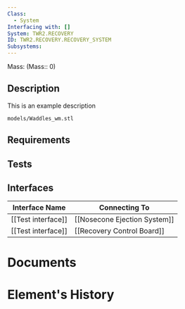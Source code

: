 ```yaml
---
Class:
  - System
Interfacing with: []
System: TWR2.RECOVERY
ID: TWR2.RECOVERY.RECOVERY_SYSTEM
Subsystems:
---
```


Mass: (Mass:: 0)

## Description

This is an example description

```stlrendera
models/Waddles_wm.stl
```

## Requirements

## Tests

## Interfaces
| Interface Name     | Connecting To                |
| ------------------ | ---------------------------- |
| [[Test interface]] | [[Nosecone Ejection System]] |
| [[Test interface]] | [[Recovery Control Board]]   |


# Documents

# Element's History
